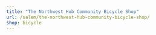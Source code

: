 ```yaml
---
title: "The Northwest Hub Community Bicycle Shop"
url: /salem/the-northwest-hub-community-bicycle-shop/
shop: bicycle
---
```

